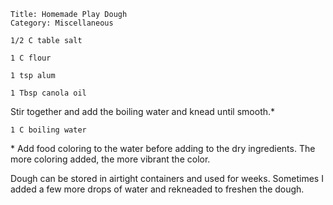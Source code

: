 ~~~ recipe-info
Title: Homemade Play Dough
Category: Miscellaneous
~~~

~~~ recipe-ingredients
1/2 C table salt

1 C flour

1 tsp alum

1 Tbsp canola oil
~~~

Stir together and add the boiling water and knead until smooth.\*

~~~ recipe-ingredients
1 C boiling water
~~~

\* Add food coloring to the water before adding to the dry ingredients. The more coloring added, the
more vibrant the color.

Dough can be stored in airtight containers and used for weeks. Sometimes I added a few more drops of
water and rekneaded to freshen the dough.
